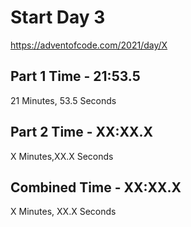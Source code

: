 # Start Day 3

https://adventofcode.com/2021/day/X

## Part 1 Time - 21:53.5

21 Minutes, 53.5 Seconds

## Part 2 Time - XX:XX.X

X Minutes,XX.X Seconds

## Combined Time - XX:XX.X

X Minutes, XX.X Seconds